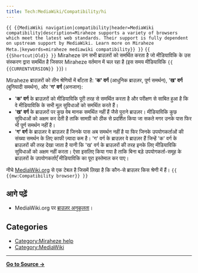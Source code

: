```yaml
---
title: Tech:MediaWiki/Compatibility/hi
---
```


 `{{ {{MediaWiki navigation|compatibility|header=MediaWiki compatibility|description=Miraheze supports a variety of browsers which meet the latest web standards. Their support is fully dependent on upstream support by MediaWiki. Learn more on Miraheze Meta.|keywords=miraheze mediawiki compatibility}} }}` `{{ {{Shortcut|Old}} }}`
Miraheze उन सभी ब्राउज़रों को समर्थित करता है जो मीडियाविकि के उस संस्करण द्वारा समर्थित है जिसपर Miraheze वर्तमान में चल रहा है (इस समय मीडियाविकि `{{ {{CURRENTVERSION}} }}`)।

Miraheze ब्राउज़रों को तीन श्रेणियों में बाँटता है: '**क' वर्ग** (आधुनिक ब्राउज़र, पूर्ण समर्थन), '**ख' वर्ग** (बुनियादी समर्थन), और '**ग' वर्ग** (अनजान):

* '**क' वर्ग** के ब्राउज़रों को मीडियाविकि पूरी तरह से समर्थित करता है और परीक्षण से साबित हुआ है कि वे मीडियाविकि के सभी मूल सुविधाओं को समर्थित करते हैं।
* '**ख' वर्ग** के ब्राउज़रों पर कुछ वेब मानक समर्थित नहीं हैं जैसे पुराने ब्राउज़र। मीडियाविकि कुछ सुविधाओं को अक्षम कर देती है ताकि सामग्री को ठीक से प्रदर्शित किया जा सकते मगर उनके पास फिर भी पूर्ण समर्थन नहीं है।
* '**ग' वर्ग** के ब्राउज़र वे ब्राउज़र हैं जिनके पास अब समर्थन नहीं है या फिर जिनके उपयोगकर्ताओं की संख्या समर्थन के लिए काफी ज़्यादा कम है। 'ग' वर्ग के ब्राउज़र वे ब्राउज़र हैं जिन्हें 'क' वर्ग के ब्राउज़रों की तरह देखा जाता है यानी कि 'ख' वर्ग के ब्राउज़रों की तरह इनके लिए मीडियाविकि सुविधाओं को अक्षम नहीं करता। ऐसा इसलिए किया गया है ताकि बिना बड़े उपयोगकर्ता-समूह के ब्राउज़रों के उपयोगकर्ताएँ मीडियाविकि का पूरा इस्तेमाल कर पाए।

नीचे [MediaWiki.org](https://meta.miraheze.org/wiki/mw:) से एक टेबल है जिसमें लिखा है कि कौन-से ब्राउज़र किस श्रेणी में हैं। `{{ {{mw:Compatibility browser}} }}`

## आगे पढ़ें 

* MediaWiki.org पर [ब्राउज़र अनुकूलता](https://meta.miraheze.org/wiki/mw:Compatibility#Browsers)।

## Categories

* [Category:Miraheze help](https://meta.miraheze.org/wiki/Category:Miraheze_help)
* [Category:MediaWiki](https://meta.miraheze.org/wiki/Category:MediaWiki)

----
**[Go to Source &rarr;](https://meta.miraheze.org/wiki/Tech:MediaWiki/Compatibility/hi)**